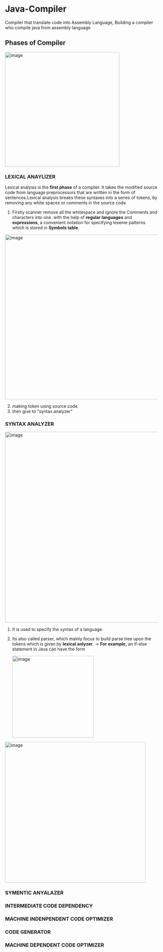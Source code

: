# Java-Compiler
Compiler that translate code into Assembly Language,
Building a compiler who compile java from assembly language

## Phases of Compiler
  <img width="377" alt="image" src="https://github.com/maaz-lab/Java-Compiler/assets/134712721/f61abe71-6f43-4623-883e-87252de578dc">

### LEXICAL ANAYLIZER
Lexical analysis is the **first phase** of a compiler. It takes the modified source code from language preprocessors that are written in the form of sentences.Lexical analysis breaks these syntaxes into a series of tokens, by removing any white spaces or comments in the source code.

   1. Firstly scanner remove all the whitespace and ignore the Comments and characters into one. with the help of **regular languages** and **expressions**, a convenient notation for specifying lexeme patterns which is stored in **Symbols table**.

<img width="542" alt="image" src="https://github.com/maaz-lab/Java-Compiler/assets/134712721/4f92ef38-71e4-4f36-b036-b9a2524e1c32">
   
   2. making token using source code.
   3. then give to "syntax analyzer"
   

### SYNTAX ANALYZER
  <img width="627" alt="image" src="https://github.com/maaz-lab/Java-Compiler/assets/134712721/95d71171-4e29-423a-ac4e-d5f6d13d3a2d">

  1. It is used to specify the syntax of a language.
  2. Its also called parser, which mainly focus to build parse tree upon the tokens which is given by **lexical anlyzer**.
  -> **For example,** an if-else statement in Java can have the form

     <img width="269" alt="image" src="https://github.com/maaz-lab/Java-Compiler/assets/134712721/9662aae4-3193-4cea-8908-23aedf31696f">

  <img width="463" alt="image" src="https://github.com/maaz-lab/Java-Compiler/assets/134712721/2e7cce70-18a4-4d24-bfb8-b827bfa8709e">

### SYMENTIC ANYALAZER
### INTERMEDIATE CODE DEPENDENCY
### MACHINE INDENPENDENT CODE OPTIMIZER
### CODE GENERATOR
### MACHINE DEPENDENT CODE OPTIMIZER
